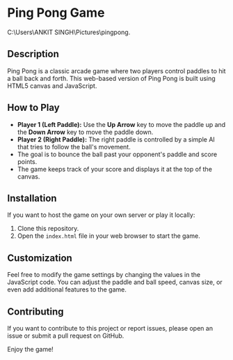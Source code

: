# Ping Pong Game

C:\Users\ANKIT SINGH\Pictures\pingpong.

## Description

Ping Pong is a classic arcade game where two players control paddles to hit a ball back and forth. This web-based version of Ping Pong is built using HTML5 canvas and JavaScript.

## How to Play

- **Player 1 (Left Paddle):** Use the **Up Arrow** key to move the paddle up and the **Down Arrow** key to move the paddle down.
- **Player 2 (Right Paddle):** The right paddle is controlled by a simple AI that tries to follow the ball's movement.
- The goal is to bounce the ball past your opponent's paddle and score points.
- The game keeps track of your score and displays it at the top of the canvas.

## Installation

If you want to host the game on your own server or play it locally:
1. Clone this repository.
2. Open the `index.html` file in your web browser to start the game.

## Customization

Feel free to modify the game settings by changing the values in the JavaScript code. You can adjust the paddle and ball speed, canvas size, or even add additional features to the game.

## Contributing

If you want to contribute to this project or report issues, please open an issue or submit a pull request on GitHub.

Enjoy the game!

